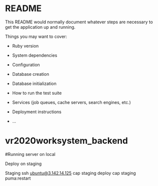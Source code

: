 # README

This README would normally document whatever steps are necessary to get the
application up and running.

Things you may want to cover:

* Ruby version

* System dependencies

* Configuration

* Database creation

* Database initialization

* How to run the test suite

* Services (job queues, cache servers, search engines, etc.)

* Deployment instructions

* ...
# vr2020worksystem_backend


#Running server on local 

Deploy on staging

Staging
ssh ubuntu@3.142.14.125
cap staging deploy 
cap staging puma:restart
